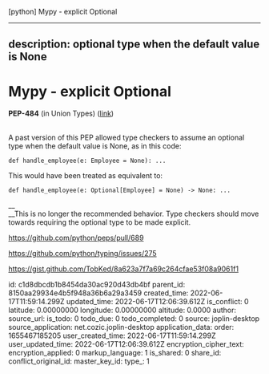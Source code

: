 [python] Mypy - explicit Optional

---
description: optional type when the default value is None
---

# Mypy - explicit Optional

**PEP-484** (in Union Types) ([link](https://www.python.org/dev/peps/pep-0484/#union-types))

\
A past version of this PEP allowed type checkers to assume an optional type when the default value is None, as in this code:

```
def handle_employee(e: Employee = None): ...
```

This would have been treated as equivalent to:

```
def handle_employee(e: Optional[Employee] = None) -> None: ...
```

__\
__This is no longer the recommended behavior. Type checkers should move towards requiring the optional type to be made explicit.

https://github.com/python/peps/pull/689

https://github.com/python/typing/issues/275

https://gist.github.com/TobKed/8a623a7f7a69c264cfae53f08a9061f1



id: c1d8dbcdb1b8454da30ac920d43db4bf
parent_id: 8150aa29934e4b5f948a36b6a29a3459
created_time: 2022-06-17T11:59:14.299Z
updated_time: 2022-06-17T12:06:39.612Z
is_conflict: 0
latitude: 0.00000000
longitude: 0.00000000
altitude: 0.0000
author: 
source_url: 
is_todo: 0
todo_due: 0
todo_completed: 0
source: joplin-desktop
source_application: net.cozic.joplin-desktop
application_data: 
order: 1655467185205
user_created_time: 2022-06-17T11:59:14.299Z
user_updated_time: 2022-06-17T12:06:39.612Z
encryption_cipher_text: 
encryption_applied: 0
markup_language: 1
is_shared: 0
share_id: 
conflict_original_id: 
master_key_id: 
type_: 1